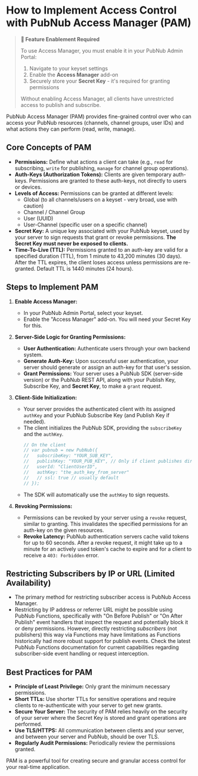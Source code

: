 # How to Implement Access Control with PubNub Access Manager (PAM)

> **🔑 Feature Enablement Required**
> 
> To use Access Manager, you must enable it in your PubNub Admin Portal:
> 1. Navigate to your keyset settings
> 2. Enable the **Access Manager** add-on
> 3. Securely store your **Secret Key** - it's required for granting permissions
> 
> Without enabling Access Manager, all clients have unrestricted access to publish and subscribe.

PubNub Access Manager (PAM) provides fine-grained control over who can access your PubNub resources (channels, channel groups, user IDs) and what actions they can perform (read, write, manage).

## Core Concepts of PAM

*   **Permissions:** Define what actions a client can take (e.g., `read` for subscribing, `write` for publishing, `manage` for channel group operations).
*   **Auth-Keys (Authorization Tokens):** Clients are given temporary auth-keys. Permissions are granted to these auth-keys, not directly to users or devices.
*   **Levels of Access:** Permissions can be granted at different levels:
    *   Global (to all channels/users on a keyset - very broad, use with caution)
    *   Channel / Channel Group
    *   User (UUID)
    *   User-Channel (specific user on a specific channel)
*   **Secret Key:** A unique key associated with your PubNub keyset, used by your server to sign requests that grant or revoke permissions. **The Secret Key must never be exposed to clients.**
*   **Time-To-Live (TTL):** Permissions granted to an auth-key are valid for a specified duration (TTL), from 1 minute to 43,200 minutes (30 days). After the TTL expires, the client loses access unless permissions are re-granted. Default TTL is 1440 minutes (24 hours).

## Steps to Implement PAM

1.  **Enable Access Manager:**
    *   In your PubNub Admin Portal, select your keyset.
    *   Enable the "Access Manager" add-on. You will need your Secret Key for this.

2.  **Server-Side Logic for Granting Permissions:**
    *   **User Authentication:** Authenticate users through your own backend system.
    *   **Generate Auth-Key:** Upon successful user authentication, your server should generate or assign an auth-key for that user's session.
    *   **Grant Permissions:** Your server uses a PubNub SDK (server-side version) or the PubNub REST API, along with your Publish Key, Subscribe Key, and **Secret Key**, to make a `grant` request. 

3.  **Client-Side Initialization:**
    *   Your server provides the authenticated client with its assigned `authKey` and your PubNub Subscribe Key (and Publish Key if needed).
    *   The client initializes the PubNub SDK, providing the `subscribeKey` and the `authKey`.
        ```javascript
        // On the client
        // var pubnub = new PubNub({
        //   subscribeKey: "YOUR_SUB_KEY",
        //   publishKey: "YOUR_PUB_KEY", // Only if client publishes directly
        //   userId: "ClientUserID",
        //   authKey: "the_auth_key_from_server"
        //   // ssl: true // usually default
        // });
        ```
    *   The SDK will automatically use the `authKey` to sign requests.

4.  **Revoking Permissions:**
    *   Permissions can be revoked by your server using a `revoke` request, similar to granting. This invalidates the specified permissions for an auth-key on the given resources.
    *   **Revoke Latency:** PubNub authentication servers cache valid tokens for up to 60 seconds. After a revoke request, it might take up to a minute for an actively used token's cache to expire and for a client to receive a `403: Forbidden` error.

## Restricting Subscribers by IP or URL (Limited Availability)

*   The primary method for restricting subscriber access is PubNub Access Manager.
*   Restricting by IP address or referrer URL might be possible using PubNub Functions, specifically with "On Before Publish" or "On After Publish" event handlers that inspect the request and potentially block it or deny permissions. However, directly restricting *subscribers* (not publishers) this way via Functions may have limitations as Functions historically had more robust support for publish events. Check the latest PubNub Functions documentation for current capabilities regarding subscriber-side event handling or request interception.

## Best Practices for PAM

*   **Principle of Least Privilege:** Only grant the minimum necessary permissions.
*   **Short TTLs:** Use shorter TTLs for sensitive operations and require clients to re-authenticate with your server to get new grants.
*   **Secure Your Server:** The security of PAM relies heavily on the security of your server where the Secret Key is stored and grant operations are performed.
*   **Use TLS/HTTPS:** All communication between clients and your server, and between your server and PubNub, should be over TLS.
*   **Regularly Audit Permissions:** Periodically review the permissions granted.

PAM is a powerful tool for creating secure and granular access control for your real-time application.


